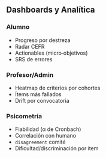 ## Dashboards y Analítica

### Alumno

- Progreso por destreza
- Radar CEFR
- Actionables (micro‑objetivos)
- SRS de errores

### Profesor/Admin

- Heatmap de criterios por cohortes
- Ítems más fallados
- Drift por convocatoria

### Psicometría

- Fiabilidad (α de Cronbach)
- Correlación con humano
- `disagreement` comité
- Dificultad/discriminación por ítem
